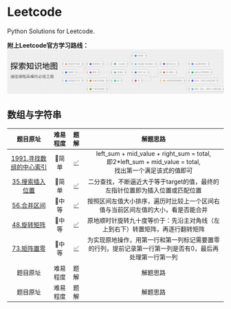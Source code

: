# Leetcode
Python Solutions for Leetcode.

**附上Leetcode官方学习路线：**
![学习路线](image.png)

## 数组与字符串

| 题目原址 | 难易程度 | 题解 | 解题思路 |
| :----: | :----: | :----: | :----: |
| [1991.寻找数组的中心索引](https://leetcode-cn.com/problems/find-the-middle-index-in-array/) | 💚简单 | [✅](00_数组与字符串/find-the-middle-index-in-array.py) | left_sum + mid_value + right_sum = total,<br>即2*left_sum + mid_value = total,<br>找出第一个满足该式的值即可 |
| [35.搜索插入位置](https://leetcode.cn/problems/search-insert-position/) | 💚简单 | [✅](00_数组与字符串/search-insert-position.py) | 二分查找，不断逼近大于等于target的值，最终的左指针位置即为插入位置或匹配位置 |
| [56.合并区间](https://leetcode.cn/problems/merge-intervals/)| 🧡中等 | [✅](00_数组与字符串/merge-intervals.py) | 按照区间左值大小排序，遍历时比较上一个区间右值与当前区间左值的大小，看是否能合并 |
| [48.旋转矩阵](https://leetcode-cn.com/problems/rotate-image/) | 🧡中等 | [✅](00_数组与字符串/rotate-image.py) | 原地顺时针旋转九十度等价于：先沿主对角线（左上到右下）转置矩阵，再逐行翻转矩阵 |
| [73.矩阵置零](https://leetcode.cn/problems/set-matrix-zeroes/) | 🧡中等 | [✅](00_数组与字符串/set-matrix-zeroes.py) | 为实现原地操作，用第一行和第一列标记需要置零的行列，提前记录第一行第一列是否有0，最后再处理第一行第一列 |
| 题目原址 | 难易程度 | 题解 | 解题思路 |
| 题目原址 | 难易程度 | 题解 | 解题思路 |

